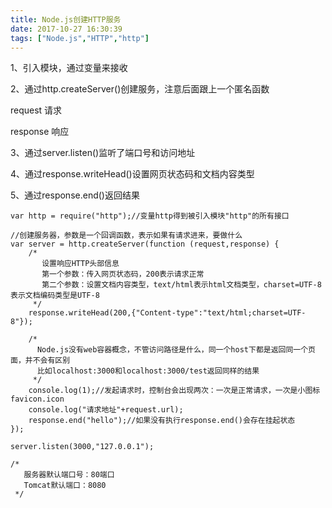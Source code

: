 ```yaml
---
title: Node.js创建HTTP服务
date: 2017-10-27 16:30:39
tags: ["Node.js","HTTP","http"]
---
```

   
   1、引入模块，通过变量来接收
   
   2、通过http.createServer()创建服务，注意后面跟上一个匿名函数
   
   request 请求
   
   response 响应
   
   3、通过server.listen()监听了端口号和访问地址
   
   4、通过response.writeHead()设置网页状态码和文档内容类型
   
   5、通过response.end()返回结果

	var http = require("http");//变量http得到被引入模块"http"的所有接口
	
	//创建服务器，参数是一个回调函数，表示如果有请求进来，要做什么
	var server = http.createServer(function (request,response) {
	    /*
	       设置响应HTTP头部信息
	       第一个参数：传入网页状态码，200表示请求正常
	       第二个参数：设置文档内容类型，text/html表示html文档类型，charset=UTF-8表示文档编码类型是UTF-8
	     */
	    response.writeHead(200,{"Content-type":"text/html;charset=UTF-8"});
	
	    /*
	      Node.js没有web容器概念，不管访问路径是什么，同一个host下都是返回同一个页面，并不会有区别
	      比如localhost:3000和localhost:3000/test返回同样的结果
	     */
	    console.log(1);//发起请求时，控制台会出现两次：一次是正常请求，一次是小图标favicon.icon
	    console.log("请求地址"+request.url);
	    response.end("hello");//如果没有执行response.end()会存在挂起状态
	});
	
	server.listen(3000,"127.0.0.1");
	
	/*
	   服务器默认端口号：80端口
	   Tomcat默认端口：8080
	 */